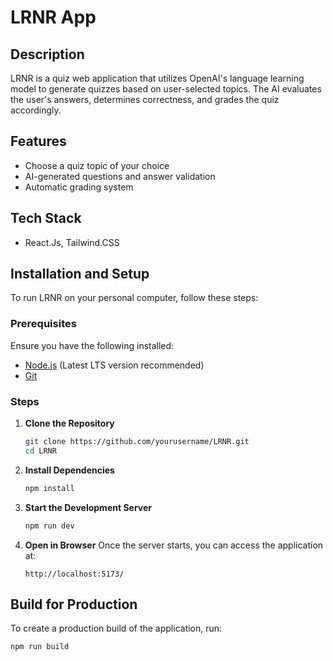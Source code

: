 # LRNR App

## Description
LRNR is a quiz web application that utilizes OpenAI's language learning model to generate quizzes based on user-selected topics. The AI evaluates the user's answers, determines correctness, and grades the quiz accordingly.

## Features
- Choose a quiz topic of your choice
- AI-generated questions and answer validation
- Automatic grading system

## Tech Stack
- React.Js, Tailwind.CSS

## Installation and Setup
To run LRNR on your personal computer, follow these steps:

### Prerequisites
Ensure you have the following installed:
- [Node.js](https://nodejs.org/) (Latest LTS version recommended)
- [Git](https://git-scm.com/)

### Steps
1. **Clone the Repository**
   ```sh
   git clone https://github.com/yourusername/LRNR.git
   cd LRNR
   ```

2. **Install Dependencies**
   ```sh
   npm install
   ```

3. **Start the Development Server**
   ```sh
   npm run dev
   ```

4. **Open in Browser**
   Once the server starts, you can access the application at:
   ```
   http://localhost:5173/
   ```

## Build for Production
To create a production build of the application, run:
```sh
npm run build
```
